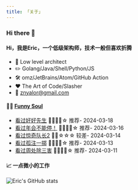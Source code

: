 ```yaml
---
title: 「关于」
---
```


### Hi there 👋

#### Hi，我是Eric，一个低级架构师，技术一般但喜欢折腾

- :briefcase: Low level architect<br/>
- :pencil2: Golang/Java/Shell/Python/JS<br/>
- :hammer_and_wrench: omz/JetBrains/Atom/GitHub Action<br/>
- :hearts: The Art of Code/Slasher<br/>
- :email: znyalor@gmail.com<br/>

#### 🤾‍♂️ <a href="https://movie.douban.com/people/znyalor/collect" target="_blank">Funny Soul</a>

<!-- START_SECTION:douban -->
* <a href='http://movie.douban.com/subject/2147854/' target='_blank'>看过好好先生</a> 🌟🌟🌟🌟☆ 推荐- 2024-03-18
* <a href='http://movie.douban.com/subject/35725869/' target='_blank'>看过年会不能停！</a> 🌟🌟🌟🌟☆ 推荐- 2024-03-16
* <a href='http://movie.douban.com/subject/34678231/' target='_blank'>看过惊奇队长2</a> 🌟🌟☆☆☆ 较差- 2024-03-14
* <a href='http://movie.douban.com/subject/35267224/' target='_blank'>看过孤注一掷</a> 🌟🌟🌟🌟☆ 推荐- 2024-03-13
* <a href='http://movie.douban.com/subject/36151692/' target='_blank'>看过周处除三害</a> 🌟🌟🌟🌟☆ 推荐- 2024-03-11
<!-- END_SECTION:douban -->


#### 📈 一点微小的工作

![Eric's GitHub stats](https://github-readme-stats.vercel.app/api?username=zylele&show_icons=true&count_private=true&theme=vue)